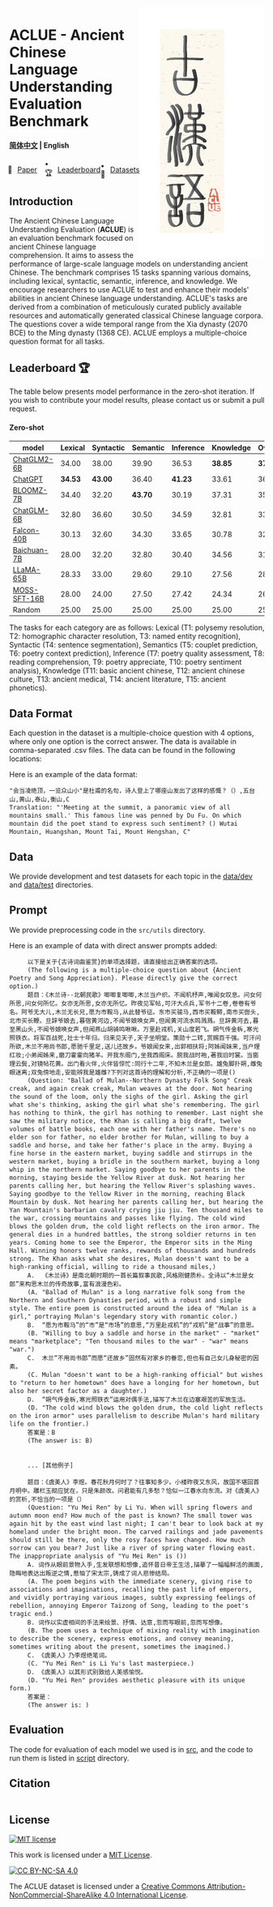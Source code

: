 <img src="fig/ACLUE.png" align="right" width="250" />

# ACLUE - Ancient Chinese Language Understanding Evaluation Benchmark

<h4 align="left">
    <p>
        <a href="README.md">简体中文</a> |
        <b>English</b> 
    <p>
</h4>

<p align="left" style="display: flex; flex-direction: row; justify-content: center; align-items: center">
📄 <a href="https://" target="_blank" style="margin-right: 15px; margin-left: 10px">Paper</a> • 
🏆 <a href="#Leaderboard" target="_blank"  style="margin-left: 10px">Leaderboard</a> •
🤗 <a href="https://huggingface.co/datasets/tyouisen/aclue" target="_blank" style="margin-left: 10px">Datasets</a> 
</p>

## Introduction

The Ancient Chinese Language Understanding Evaluation (**ACLUE**) is an evaluation benchmark focused on ancient Chinese language comprehension. It aims to assess the performance of large-scale language models on understanding ancient Chinese. The benchmark comprises 15 tasks spanning various domains, including lexical, syntactic, semantic, inference, and knowledge. We encourage researchers to use ACLUE to test and enhance their models' abilities in ancient Chinese language understanding.
ACLUE's tasks are derived from a combination of meticulously curated publicly available resources and automatically generated classical Chinese language corpora. The questions cover a wide temporal range from the Xia dynasty (2070 BCE) to the Ming dynasty (1368 CE). ACLUE employs a multiple-choice question format for all tasks.

## Leaderboard 🏆

The table below presents model performance in the zero-shot iteration. If you wish to contribute your model results, please contact us or submit a pull request.

#### Zero-shot
| model     | Lexical | Syntactic | Semantic | Inference | Knowledge | Overall |
|-----------|---------|-----------|----------|-----------|-----------|---------|
| [ChatGLM2-6B](https://huggingface.co/tiiuae/falcon-40b)   |   34.00   |   38.00   |   39.90   |   36.53   | **38.85** | **37.34** |
| [ChatGPT](https://openai.com/chatgpt)                     | **34.53** | **43.00** |   36.40   | **41.23** |   33.61   |   36.82   |
| [BLOOMZ-7B](https://github.com/bigscience-workshop/xmtf)  |   34.40   |   32.20   | **43.70** |   30.19   |   37.31   |   35.34   |
| [ChatGLM-6B](https://github.com/THUDM/GLM-130B)           |   32.80   |   36.60   |   30.50   |   34.59   |   32.81   |   33.23   |
| [Falcon-40B](https://huggingface.co/tiiuae/falcon-40b)    |   30.13   |   32.60   |   34.30   |   33.65   |   30.78   |   32.00   |
| [Baichuan-7B](https://github.com/baichuan-inc/baichuan-7B)|   28.00   |   32.20   |   32.80   |   30.40   |   34.56   |   31.75   |
| [LLaMA-65B](https://github.com/facebookresearch/llama)    |   28.33   |   33.00   |   29.60   |   29.10   |   27.56   |   28.76   |
| [MOSS-SFT-16B](https://github.com/OpenLMLab/MOSS)         |   28.00   |   24.00   |   27.50   |   27.42   |   24.34   |   26.29   |
| Random                                                    |   25.00   |   25.00   |   25.00   |   25.00   |   25.00   |   25.00   | 

The tasks for each category are as follows:
Lexical (T1: polysemy resolution, T2: homographic character resolution, T3: named entity recognition), Syntactic (T4: sentence segmentation), Semantics (T5: couplet prediction, T6: poetry context prediction), Inference (T7: poetry quality assessment, T8: reading comprehension, T9: poetry appreciate, T10: poetry sentiment analysis), Knowledge (T11: basic ancient chinese, T12: ancient chinese culture, T13: ancient medical, T14: ancient literature, T15: ancient phonetics).

## Data Format
Each question in the dataset is a multiple-choice question with 4 options, where only one option is the correct answer. The data is available in comma-separated .csv files. The data can be found in the following locations:

Here is an example of the data format:
```
"会当凌绝顶，一览众山小"是杜甫的名句，诗人登上了哪座山发出了这样的感慨？（）,五台山,黄山,泰山,衡山,C
Translation: "'Meeting at the summit, a panoramic view of all mountains small.' This famous line was penned by Du Fu. On which mountain did the poet stand to express such sentiment? () Wutai Mountain, Huangshan, Mount Tai, Mount Hengshan, C"
```

## Data
We provide development and test datasets for each topic in the [data/dev](data/dev) and [data/test](data/test) directories.

## Prompt
We provide preprocessing code in the `src/utils` directory.

Here is an example of data with direct answer prompts added:
```
     以下是关于{古诗词曲鉴赏}的单项选择题，请直接给出正确答案的选项。
     (The following is a multiple-choice question about {Ancient Poetry and Song Appreciation}. Please directly give the correct option.)
     题目：《木兰诗--北朝民歌》唧唧复唧唧,木兰当户织。不闻机杼声,唯闻女叹息。问女何所思,问女何所忆。女亦无所思,女亦无所忆。昨夜见军帖,可汗大点兵,军书十二卷,卷卷有爷名。阿爷无大儿,木兰无长兄,愿为市鞍马,从此替爷征。东市买骏马,西市买鞍鞯,南市买辔头,北市买长鞭。旦辞爷娘去,暮宿黄河边,不闻爷娘唤女声,但闻黄河流水鸣溅溅。旦辞黄河去,暮至黑山头,不闻爷娘唤女声,但闻燕山胡骑鸣啾啾。万里赴戎机,关山度若飞。朔气传金柝,寒光照铁衣。将军百战死,壮士十年归。归来见天子,天子坐明堂。策勋十二转,赏赐百千强。可汗问所欲,木兰不用尚书郎,愿驰千里足,送儿还故乡。爷娘闻女来,出郭相扶将;阿姊闻妹来,当户理红妆;小弟闻姊来,磨刀霍霍向猪羊。开我东阁门,坐我西阁床。脱我战时袍,著我旧时裳。当窗理云鬓,对镜帖花黄。出门看火伴,火伴皆惊忙:同行十二年,不知木兰是女郎。雄兔脚扑朔,雌兔眼迷离;双兔傍地走,安能辨我是雄雌?下列对这首诗的理解和分析,不正确的一项是()
     (Question: "Ballad of Mulan--Northern Dynasty Folk Song" Creak creak, and again creak creak, Mulan weaves at the door. Not hearing the sound of the loom, only the sighs of the girl. Asking the girl what she's thinking, asking the girl what she's remembering. The girl has nothing to think, the girl has nothing to remember. Last night she saw the military notice, the Khan is calling a big draft, twelve volumes of battle books, each one with her father's name. There's no elder son for father, no elder brother for Mulan, willing to buy a saddle and horse, and take her father's place in the army. Buying a fine horse in the eastern market, buying saddle and stirrups in the western market, buying a bridle in the southern market, buying a long whip in the northern market. Saying goodbye to her parents in the morning, staying beside the Yellow River at dusk. Not hearing her parents calling her, but hearing the Yellow River's splashing waves. Saying goodbye to the Yellow River in the morning, reaching Black Mountain by dusk. Not hearing her parents calling her, but hearing the Yan Mountain's barbarian cavalry crying jiu jiu. Ten thousand miles to the war, crossing mountains and passes like flying. The cold wind blows the golden drum, the cold light reflects on the iron armor. The general dies in a hundred battles, the strong soldier returns in ten years. Coming home to see the Emperor, the Emperor sits in the Ming Hall. Winning honors twelve ranks, rewards of thousands and hundreds strong. The Khan asks what she desires, Mulan doesn't want to be a high-ranking official, willing to ride a thousand miles,)
     A.  《木兰诗》是南北朝时期的一首长篇叙事民歌,风格刚健质朴。全诗以“木兰是女郎”来构思木兰的传奇故事,富有浪漫色彩。
     (A. "Ballad of Mulan" is a long narrative folk song from the Northern and Southern Dynasties period, with a robust and simple style. The entire poem is constructed around the idea of "Mulan is a girl," portraying Mulan's legendary story with romantic color.)
     B.  “愿为市鞍马”的“市”是“市场”的意思,“万里赴戎机”的“戎机”是“战事”的意思。
     (B. "Willing to buy a saddle and horse in the market" - "market" means "marketplace"; "Ten thousand miles to the war" - "war" means "war.")
     C.  木兰“不用尚书郎”而愿“还故乡”固然有对家乡的眷恋,但也有自己女儿身秘密的因素。
     (C. Mulan "doesn't want to be a high-ranking official" but wishes to "return to her hometown" does have a longing for her hometown, but also her secret factor as a daughter.)
     D.  “朔气传金柝,寒光照铁衣”运用对偶手法,描写了木兰在边塞艰苦的军旅生活。
     (D. "The cold wind blows the golden drum, the cold light reflects on the iron armor" uses parallelism to describe Mulan's hard military life on the frontier.)
     答案是：B
     (The answer is: B)


     ... [其他例子]

     题目：《虞美人》李煜。春花秋月何时了？往事知多少。小楼昨夜又东风，故国不堪回首月明中。雕栏玉砌应犹在，只是朱颜改。问君能有几多愁？恰似一江春水向东流。对《虞美人》的赏析,不恰当的一项是（）
     (Question: "Yu Mei Ren" by Li Yu. When will spring flowers and autumn moon end? How much of the past is known? The small tower was again hit by the east wind last night; I can't bear to look back at my homeland under the bright moon. The carved railings and jade pavements should still be there, only the rosy faces have changed. How much sorrow can you bear? Just like a river of spring water flowing east. The inappropriate analysis of "Yu Mei Ren" is ())
     A. 词作从眼前景物入手,生发联想和想像,追怀昔日帝王生活,描摹了一幅幅鲜活的画面,隐晦地表达出叛逆之情,惹恼了宋太宗,铸成了词人悲惨结局。
     (A. The poem begins with the immediate scenery, giving rise to associations and imaginations, recalling the past life of emperors, and vividly portraying various images, subtly expressing feelings of rebellion, annoying Emperor Taizong of Song, leading to the poet's tragic end.)
     B. 词作以实虚相间的手法来绘景、抒情、达意,忽而写眼前,忽而写想像。
     (B. The poem uses a technique of mixing reality with imagination to describe the scenery, express emotions, and convey meaning, sometimes writing about the present, sometimes the imagined.)
     C. 《虞美人》乃李煜绝笔词。
     (C. "Yu Mei Ren" is Li Yu's last masterpiece.)
     D. 《虞美人》以其形式别致给人美感愉悦。
     (D. "Yu Mei Ren" provides aesthetic pleasure with its unique form.)
     答案是：
     (The answer is: )
 ```
## Evaluation
The code for evaluation of each model we used is in [src](src), and the code to run them is listed in [script](script) directory.

## Citation
```
```
## License
[![MIT license](https://img.shields.io/badge/License-MIT-blue.svg)](https://lbesson.mit-license.org/)

This work is licensed under a [MIT License](https://lbesson.mit-license.org/).

[![CC BY-NC-SA 4.0](https://img.shields.io/badge/License-CC%20BY--NC--SA%204.0-lightgrey.svg)](http://creativecommons.org/licenses/by-nc-sa/4.0/)

The ACLUE dataset is licensed under a
[Creative Commons Attribution-NonCommercial-ShareAlike 4.0 International License](http://creativecommons.org/licenses/by-nc-sa/4.0/).
